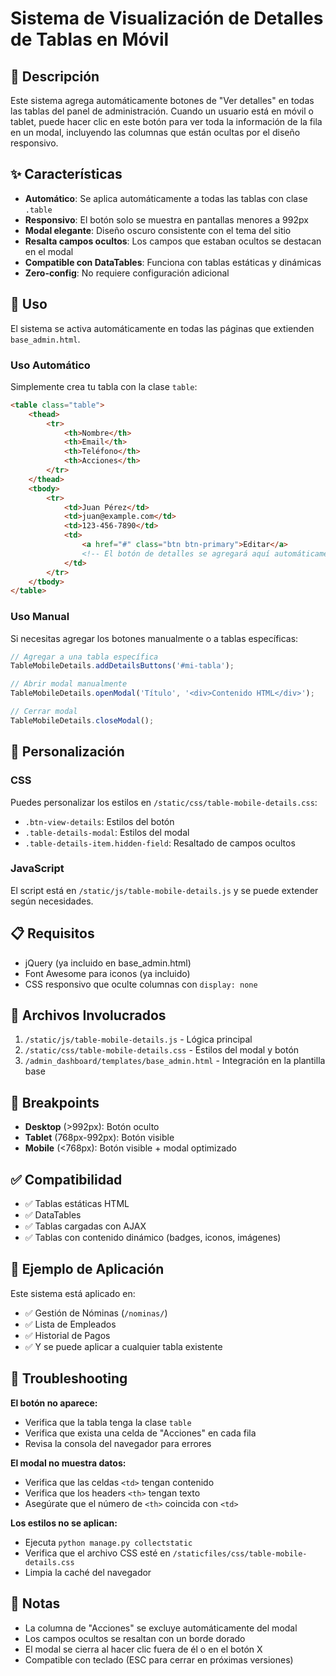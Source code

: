 # Sistema de Visualización de Detalles de Tablas en Móvil

## 📱 Descripción

Este sistema agrega automáticamente botones de "Ver detalles" en todas las tablas del panel de administración. Cuando un usuario está en móvil o tablet, puede hacer clic en este botón para ver toda la información de la fila en un modal, incluyendo las columnas que están ocultas por el diseño responsivo.

## ✨ Características

- **Automático**: Se aplica automáticamente a todas las tablas con clase `.table`
- **Responsivo**: El botón solo se muestra en pantallas menores a 992px
- **Modal elegante**: Diseño oscuro consistente con el tema del sitio
- **Resalta campos ocultos**: Los campos que estaban ocultos se destacan en el modal
- **Compatible con DataTables**: Funciona con tablas estáticas y dinámicas
- **Zero-config**: No requiere configuración adicional

## 🚀 Uso

El sistema se activa automáticamente en todas las páginas que extienden `base_admin.html`.

### Uso Automático

Simplemente crea tu tabla con la clase `table`:

```html
<table class="table">
    <thead>
        <tr>
            <th>Nombre</th>
            <th>Email</th>
            <th>Teléfono</th>
            <th>Acciones</th>
        </tr>
    </thead>
    <tbody>
        <tr>
            <td>Juan Pérez</td>
            <td>juan@example.com</td>
            <td>123-456-7890</td>
            <td>
                <a href="#" class="btn btn-primary">Editar</a>
                <!-- El botón de detalles se agregará aquí automáticamente -->
            </td>
        </tr>
    </tbody>
</table>
```

### Uso Manual

Si necesitas agregar los botones manualmente o a tablas específicas:

```javascript
// Agregar a una tabla específica
TableMobileDetails.addDetailsButtons('#mi-tabla');

// Abrir modal manualmente
TableMobileDetails.openModal('Título', '<div>Contenido HTML</div>');

// Cerrar modal
TableMobileDetails.closeModal();
```

## 🎨 Personalización

### CSS

Puedes personalizar los estilos en `/static/css/table-mobile-details.css`:

- `.btn-view-details`: Estilos del botón
- `.table-details-modal`: Estilos del modal
- `.table-details-item.hidden-field`: Resaltado de campos ocultos

### JavaScript

El script está en `/static/js/table-mobile-details.js` y se puede extender según necesidades.

## 📋 Requisitos

- jQuery (ya incluido en base_admin.html)
- Font Awesome para iconos (ya incluido)
- CSS responsivo que oculte columnas con `display: none`

## 🔧 Archivos Involucrados

1. `/static/js/table-mobile-details.js` - Lógica principal
2. `/static/css/table-mobile-details.css` - Estilos del modal y botón
3. `/admin_dashboard/templates/base_admin.html` - Integración en la plantilla base

## 📱 Breakpoints

- **Desktop** (>992px): Botón oculto
- **Tablet** (768px-992px): Botón visible
- **Mobile** (<768px): Botón visible + modal optimizado

## ✅ Compatibilidad

- ✅ Tablas estáticas HTML
- ✅ DataTables
- ✅ Tablas cargadas con AJAX
- ✅ Tablas con contenido dinámico (badges, iconos, imágenes)

## 🎯 Ejemplo de Aplicación

Este sistema está aplicado en:
- ✅ Gestión de Nóminas (`/nominas/`)
- ✅ Lista de Empleados
- ✅ Historial de Pagos
- ✅ Y se puede aplicar a cualquier tabla existente

## 🐛 Troubleshooting

**El botón no aparece:**
- Verifica que la tabla tenga la clase `table`
- Verifica que exista una celda de "Acciones" en cada fila
- Revisa la consola del navegador para errores

**El modal no muestra datos:**
- Verifica que las celdas `<td>` tengan contenido
- Verifica que los headers `<th>` tengan texto
- Asegúrate que el número de `<th>` coincida con `<td>`

**Los estilos no se aplican:**
- Ejecuta `python manage.py collectstatic`
- Verifica que el archivo CSS esté en `/staticfiles/css/table-mobile-details.css`
- Limpia la caché del navegador

## 📝 Notas

- La columna de "Acciones" se excluye automáticamente del modal
- Los campos ocultos se resaltan con un borde dorado
- El modal se cierra al hacer clic fuera de él o en el botón X
- Compatible con teclado (ESC para cerrar en próximas versiones)
